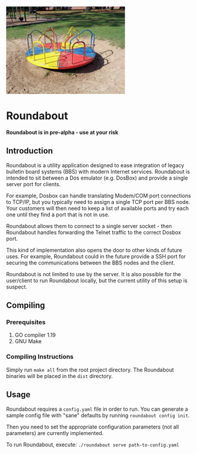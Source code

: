 ![](roundabout.png "Roundabout Picture")

# Roundabout

**Roundabout is in pre-alpha - use at your risk**

## Introduction
Roundabout is a utility application designed to ease integration of
legacy bulletin board systems (BBS) with modern Internet services.
Roundabout is intended to sit between a Dos emulator (e.g. DosBox)
and provide a single server port for clients. 

For example, Dosbox can handle translating Modem/COM port connections
to TCP/IP, but you typically need to assign a single TCP port per
BBS node. Your customers will then need to keep a list of available
ports and try each one until they find a port that is not in use.

Roundabout allows them to connect to a single server socket - then
Roundabout handles forwarding the Telnet traffic to the correct 
Dosbox port. 

This kind of implementation also opens the door to other kinds of 
future uses. For example, Roundabout could in the future provide a 
SSH port for securing the communications between the BBS nodes and
the client. 

Roundabout is not limited to use by the server. It is also possible
for the user/client to run Roundabout locally, but the current 
utility of this setup is suspect. 

## Compiling

### Prerequisites
1. GO compiler 1.19
2. GNU Make

### Compiling Instructions
Simply run `make all` from the root project directory. The Roundabout
binaries will be placed in the `dist` directory.

## Usage

Roundabout requires a `config.yaml` file in order to run. You can generate
a sample config file with "sane" defaults by running `roundabout config init`.

Then you need to set the appropriate configuration parameters (not all parameters)
are currently implemented. 

To run Roundabout, execute: `./roundabout serve path-to-config.yaml`

